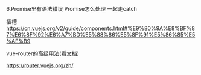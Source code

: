 6.Promise里有语法错误 Promise怎么处理
一起走catch

插槽
https://cn.vuejs.org/v2/guide/components.html#%E9%80%9A%E8%BF%87%E6%8F%92%E6%A7%BD%E5%88%86%E5%8F%91%E5%86%85%E5%AE%B9

vue-router的高级用法(看文档)

https://router.vuejs.org/zh/